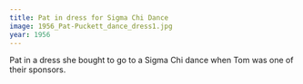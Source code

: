 ```yaml
---
title: Pat in dress for Sigma Chi Dance
image: 1956_Pat-Puckett_dance_dress1.jpg
year: 1956
---
```


Pat in a dress she bought to go to a Sigma Chi dance when Tom was one of their sponsors.
